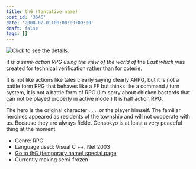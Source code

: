 ```yaml
---
title: thG (tentative name)
post_id: '3646'
date: '2008-02-01T00:00:00+09:00'
draft: false
tags: []
---
```


![Click to see the details.](http://thg.danmaq.com/image/ss/thG_02_s.jpg)

It _is a semi-action RPG using the view of the world of_ the _East which_ was created for technical verification rather than for coterie.

It is not like actions like tales clearly saying clearly ARPG, but it is not a battle form RPG that behaves like a FF but thinks like a command / turn system, it is not a battle form of RPG (I'm sorry about chicken bastards that can not be played properly in active mode ) It is half action RPG.

The hero is the original character ...... or the player himself. The familiar heroines appeared as residents of the township and will not cooperate with us. Because they are always fickle. Gensokyo is at least a very peaceful thing at the moment.

*   Genre: RPG
*   Language used: Visual C ++. Net 2003
*   [Go to thG (temporary name) special page](http://thg.danmaq.com/)
*   Currently making semi-frozen